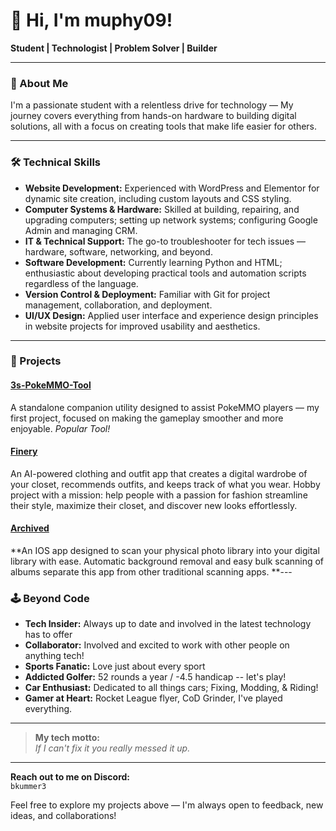 # 👋 Hi, I'm muphy09!

**Student | Technologist | Problem Solver | Builder**

---

### 🚀 About Me

I'm a passionate student with a relentless drive for technology — My journey covers everything from hands-on hardware to building digital solutions, all with a focus on creating tools that make life easier for others.

---

### 🛠️ Technical Skills

- **Website Development:** Experienced with WordPress and Elementor for dynamic site creation, including custom layouts and CSS styling.
- **Computer Systems & Hardware:** Skilled at building, repairing, and upgrading computers; setting up network systems; configuring Google Admin and managing CRM.
- **IT & Technical Support:** The go-to troubleshooter for tech issues — hardware, software, networking, and beyond.
- **Software Development:** Currently learning Python and HTML; enthusiastic about developing practical tools and automation scripts regardless of the language.
- **Version Control & Deployment:** Familiar with Git for project management, collaboration, and deployment.
- **UI/UX Design:** Applied user interface and experience design principles in website projects for improved usability and aesthetics.

---

### 🌟 Projects

#### [3s-PokeMMO-Tool](https://github.com/muphy09/3s-PokeMMO-Tool)
A standalone companion utility designed to assist PokeMMO players — my first project, focused on making the gameplay smoother and more enjoyable. *Popular Tool!*

#### [Finery](https://github.com/muphy09/finery)
An AI-powered clothing and outfit app that creates a digital wardrobe of your closet, recommends outfits, and keeps track of what you wear. Hobby project with a mission: help people with a passion for fashion streamline their style, maximize their closet, and discover new looks effortlessly.

#### [Archived](https://github.com/muphy09/ArchivedIOS)
**An IOS app designed to scan your physical photo library into your digital library with ease. Automatic background removal and easy bulk scanning of albums separate this app from other traditional scanning apps.
**---

### 🕹️ Beyond Code

- **Tech Insider:** Always up to date and involved in the latest technology has to offer
- **Collaborator:** Involved and excited to work with other people on anything tech!
- **Sports Fanatic:** Love just about every sport
- **Addicted Golfer:** 52 rounds a year / -4.5 handicap -- let's play!
- **Car Enthusiast:** Dedicated to all things cars; Fixing, Modding, & Riding!
- **Gamer at Heart:** Rocket League flyer, CoD Grinder, I've played everything.

---

> **My tech motto:**  
> _If I can't fix it you really messed it up._

---

**Reach out to me on Discord:**  
`bkummer3`

Feel free to explore my projects above — I'm always open to feedback, new ideas, and collaborations! 
